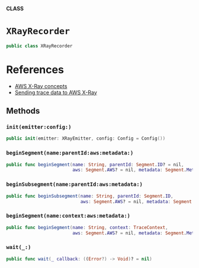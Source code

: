 **CLASS**

# `XRayRecorder`

```swift
public class XRayRecorder
```

# References
- [AWS X-Ray concepts](https://docs.aws.amazon.com/xray/latest/devguide/xray-concepts.html#xray-concepts-segments)
- [Sending trace data to AWS X-Ray](https://docs.aws.amazon.com/xray/latest/devguide/xray-api-sendingdata.html)

## Methods
### `init(emitter:config:)`

```swift
public init(emitter: XRayEmitter, config: Config = Config())
```

### `beginSegment(name:parentId:aws:metadata:)`

```swift
public func beginSegment(name: String, parentId: Segment.ID? = nil,
                         aws: Segment.AWS? = nil, metadata: Segment.Metadata? = nil) -> Segment
```

### `beginSubsegment(name:parentId:aws:metadata:)`

```swift
public func beginSubsegment(name: String, parentId: Segment.ID,
                            aws: Segment.AWS? = nil, metadata: Segment.Metadata? = nil) -> Segment
```

### `beginSegment(name:context:aws:metadata:)`

```swift
public func beginSegment(name: String, context: TraceContext,
                         aws: Segment.AWS? = nil, metadata: Segment.Metadata? = nil) -> Segment
```

### `wait(_:)`

```swift
public func wait(_ callback: ((Error?) -> Void)? = nil)
```
